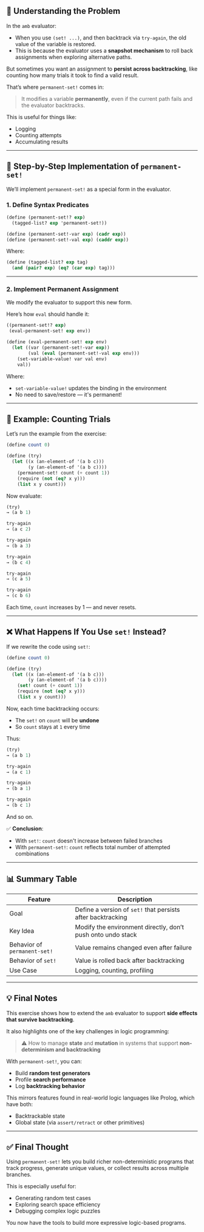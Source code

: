 ## 🧠 Understanding the Problem

In the `amb` evaluator:
- When you use `(set! ...)`, and then backtrack via `try-again`, the old value of the variable is restored.
- This is because the evaluator uses a **snapshot mechanism** to roll back assignments when exploring alternative paths.

But sometimes you want an assignment to **persist across backtracking**, like counting how many trials it took to find a valid result.

That’s where `permanent-set!` comes in:
> It modifies a variable **permanently**, even if the current path fails and the evaluator backtracks.

This is useful for things like:
- Logging
- Counting attempts
- Accumulating results

---

## 🔧 Step-by-Step Implementation of `permanent-set!`

We’ll implement `permanent-set!` as a special form in the evaluator.

### 1. **Define Syntax Predicates**

```scheme
(define (permanent-set!? exp)
  (tagged-list? exp 'permanent-set!))

(define (permanent-set!-var exp) (cadr exp))
(define (permanent-set!-val exp) (caddr exp))
```

Where:

```scheme
(define (tagged-list? exp tag)
  (and (pair? exp) (eq? (car exp) tag)))
```

---

### 2. **Implement Permanent Assignment**

We modify the evaluator to support this new form.

Here’s how `eval` should handle it:

```scheme
((permanent-set!? exp)
 (eval-permanent-set! exp env))

(define (eval-permanent-set! exp env)
  (let ((var (permanent-set!-var exp))
        (val (eval (permanent-set!-val exp env)))
    (set-variable-value! var val env)
    val))
```

Where:
- `set-variable-value!` updates the binding in the environment
- No need to save/restore — it's permanent!

---

## 🧪 Example: Counting Trials

Let’s run the example from the exercise:

```scheme
(define count 0)

(define (try)
  (let ((x (an-element-of '(a b c)))
        (y (an-element-of '(a b c))))
    (permanent-set! count (+ count 1))
    (require (not (eq? x y)))
    (list x y count)))
```

Now evaluate:

```scheme
(try)
→ (a b 1)

try-again
→ (a c 2)

try-again
→ (b a 3)

try-again
→ (b c 4)

try-again
→ (c a 5)

try-again
→ (c b 6)
```

Each time, `count` increases by 1 — and never resets.

---

## ❌ What Happens If You Use `set!` Instead?

If we rewrite the code using `set!`:

```scheme
(define count 0)

(define (try)
  (let ((x (an-element-of '(a b c)))
        (y (an-element-of '(a b c))))
    (set! count (+ count 1))
    (require (not (eq? x y)))
    (list x y count)))
```

Now, each time backtracking occurs:
- The `set!` on `count` will be **undone**
- So `count` stays at `1` every time

Thus:

```scheme
(try)
→ (a b 1)

try-again
→ (a c 1)

try-again
→ (b a 1)

try-again
→ (b c 1)
```

And so on.

✅ **Conclusion**:
- With `set!`: `count` doesn't increase between failed branches
- With `permanent-set!`: `count` reflects total number of attempted combinations

---

## 📊 Summary Table

| Feature | Description |
|--------|-------------|
| Goal | Define a version of `set!` that persists after backtracking |
| Key Idea | Modify the environment directly, don’t push onto undo stack |
| Behavior of `permanent-set!` | Value remains changed even after failure |
| Behavior of `set!` | Value is rolled back after backtracking |
| Use Case | Logging, counting, profiling |

---

## 💡 Final Notes

This exercise shows how to extend the `amb` evaluator to support **side effects that survive backtracking**.

It also highlights one of the key challenges in logic programming:
> ⚠️ How to manage **state** and **mutation** in systems that support **non-determinism and backtracking**

With `permanent-set!`, you can:
- Build **random test generators**
- Profile **search performance**
- Log **backtracking behavior**

This mirrors features found in real-world logic languages like Prolog, which have both:
- Backtrackable state
- Global state (via `assert/retract` or other primitives)

---

## ✅ Final Thought

Using `permanent-set!` lets you build richer non-deterministic programs that track progress, generate unique values, or collect results across multiple branches.

This is especially useful for:
- Generating random test cases
- Exploring search space efficiency
- Debugging complex logic puzzles

You now have the tools to build more expressive logic-based programs.

